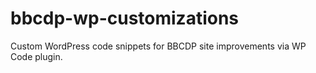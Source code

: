 # bbcdp-wp-customizations
Custom WordPress code snippets for BBCDP site improvements via WP Code plugin.
